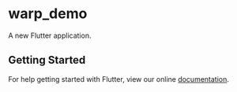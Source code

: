 # warp_demo

A new Flutter application.

## Getting Started

For help getting started with Flutter, view our online
[documentation](https://flutter.io/).
